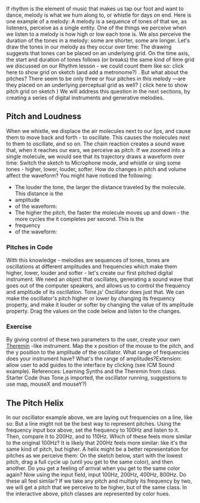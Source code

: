 If rhythm is the element of music that makes us tap our foot and want to dance, melody is what we hum along to, or whistle for days on end. Here is one example of a melody:
A melody is a sequence of tones of that we, as listeners, perceive as a single entity. One of the things we perceive when we listen to a melody is how high or low each tone is.
We also perceive the duration of the tones in a melody: some are shorter, some are longer. Let's draw the tones in our melody as they occur over time:
The drawing suggests that tones can be placed on an underlying grid. On the time axis, the start and duration of tones follows (or breaks) the same kind of time grid we discussed on our Rhythm lesson - we could count them like so: 
click here to show grid on sketch (and add a metronome?)
.
But what about the pitches? There seem to be only three or four pitches in this melody  ––are they placed on an underlying perceptual grid as well? (
click here to show pitch grid on sketch
) 
We will address this question in the next sections, by creating a series of digital instruments and generative melodies.
## Pitch and Loudness
When we whistle, we displace the air molecules next to our lips, and cause them to move back and forth - to oscillate. This causes the molecules next to 
them 
to oscillate, and so on. The chain reaction creates a sound wave that, when it reaches our ears, we perceive as pitch. 
If we zoomed into a single molecule, we would see that its trajectory draws a waveform over time: 
Switch the sketch to Microphone mode, and whistle or sing some tones - higher, lower, louder, softer.  How do changes in pitch and volume affect the waveform?
You might have noticed the following: 
* The louder the tone, the larger the distance traveled by the molecule. This distance is the 
* amplitude
*  of the waveform: 
* The higher the pitch, the faster the molecule moves up and down - the more cycles the it completes per second. This is the 
* frequency
*  of the waveform:
### Pitches in Code
With this knowledge - melodies are sequences of tones, tones are oscillations at different amplitudes and frequencies which make them higher, lower, louder and softer - let's create our first pitched digital instrument. 
We need an object that oscillates, generating a sound wave that goes out of the computer speakers, and allows us to control the frequency and amplitude of its oscillation. Tone.js' Oscillator does just that. 
We can make the oscillator's pitch higher or lower by changing its frequency property, and make it louder or softer by changing the value of its amplitude property. Drag the values on the code below and listen to the changes.
### Exercise
By giving control of these two parameters to the user, create your own 
[Theremin](https://www.youtube.com/watch?v=PjnaciNT-wQ)
-like instrument. Map the x position of the mouse to the pitch, and the y position to the amplitude of the oscillator. What range of frequencies does your instrument have? What's the range of amplitudes?Extension: allow user to add guides to the interface by clicking (see ICM Sound example). 
References: Learning Synths and the Theremin from class.
Starter Code (has Tone.js imported, the oscillator running, suggestions to use map, mouseX and mouseY?)
## The Pitch Helix
In our oscillator example above, we are laying out frequencies on a line, like so: 
But a line might not be the best way to represent pitches. Using the frequency input box above, set the frequency to 100Hz and listen to it. Then, compare it to 200Hz, and to 110Hz. Which of these feels more similar to the original 100Hz? 
It is likely that 200Hz feels more similar: like it's the same kind of pitch, but higher. 
A helix might be a better representation for pitches as we perceive them:
On the sketch below, start with the lowest pitch, drag a full cycle up (until you get to the same color), and then another. Do you get a feeling of arrival when you get to the same color again? 
Now using the input field, input 100Hz, 200Hz, 400Hz, 800Hz. Do these all feel similar? 
If we take any pitch and multiply its frequency by two, we will get a pitch that we perceive to be higher, but of the same class. In the interactive above, pitch classes are represented by color hues. 
